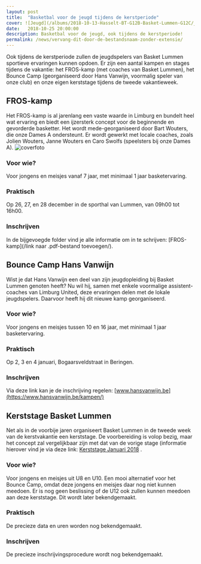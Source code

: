 ```yaml
---
layout: post
title:  "Basketbal voor de jeugd tijdens de kerstperiode"
cover: ![Jeugd](/albums/2018-10-13-Hasselt-BT-G12B-Basket-Lummen-G12C/_normalized/IMG_6268.jpg)
date:   2018-10-25 20:00:00
description: Basketbal voor de jeugd, ook tijdens de kerstperiode!
permalink: /news/vervang-dit-door-de-bestandsnaam-zonder-extensie/
---
```

Ook tijdens de kerstperiode zullen de jeugdspelers van Basket Lummen sportieve ervaringen kunnen opdoen. Er zijn een aantal kampen en stages tijdens de vakantie: het FROS-kamp (met coaches van Basket Lummen), het Bounce Camp (georganiseerd door Hans Vanwijn, voormalig speler van onze club) en onze eigen kerststage tijdens de tweede vakantieweek. 

## FROS-kamp

Het FROS-kamp is al jarenlang een vaste waarde in Limburg en bundelt heel wat ervaring en biedt een ijzersterk concept voor de beginnende en gevorderde basketter. Het wordt mede-georganiseerd door Bart Wouters, die onze Dames A ondersteunt. Er wordt gewerkt met locale coaches, zoals Jolien Wouters, Janne Wouters en Caro Swolfs (speelsters bij onze Dames A).
![coverfoto](https://www.basketlummen.be/albums/2018-10-13-Basket-Lummen-DSEA-Sint-Katelijne-Waver-DSEA/_thumbnails/IMG_6412.png)
### Voor wie?
Voor jongens en meisjes vanaf 7 jaar, met minimaal 1 jaar basketervaring.

### Praktisch
Op 26, 27, en 28 december in de sporthal van Lummen, van 09h00 tot 16h00.

### Inschrijven
In de bijgevoegde folder vind je alle informatie om in te schrijven: [FROS-kamp](/link naar .pdf-bestand toevoegen/).

## Bounce Camp Hans Vanwijn

Wist je dat Hans Vanwijn een deel van zijn jeugdopleiding bij Basket Lummen genoten heeft? Nu wil hij, samen met enkele voormalige assistent-coaches van Limburg United, deze ervaringen delen met de lokale jeugdspelers. Daarvoor heeft hij dit nieuwe kamp georganiseerd.

### Voor wie?
Voor jongens en meisjes tussen 10 en 16 jaar, met minimaal 1 jaar basketervaring.

### Praktisch
Op 2, 3 en 4 januari, Bogaarsveldstraat in Beringen.

### Inschrijven
Via deze link kan je de inschrijving regelen: [www.hansvanwijn.be](https://www.hansvanwijn.be/kampen/)

## Kerststage Basket Lummen

Net als in de voorbije jaren organiseert Basket Lummen in de tweede week van de kerstvakantie een kerststage. De voorbereiding is volop bezig, maar het concept zal vergelijkbaar zijn met dat van de vorige stage (informatie hierover vind je via deze link: [Kerststage Januari 2018](http://www.basketlummen.be/news/2017-12-07-kerststage/) .

### Voor wie?
Voor jongens en meisjes uit U8 en U10. Een mooi alternatief voor het Bounce Camp, omdat deze jongens en meisjes daar nog niet kunnen meedoen. Er is nog geen beslissing of de U12 ook zullen kunnen meedoen aan deze kerststage. Dit wordt later bekendgemaakt.

### Praktisch
De precieze data en uren worden nog bekendgemaakt.

### Inschrijven
De precieze inschrijvingsprocedure wordt nog bekendgemaakt.


